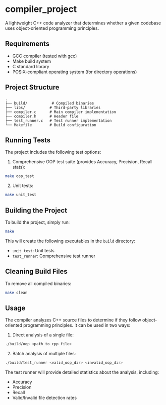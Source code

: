# compiler_project
A lightweight C++ code analyzer that determines whether a given codebase uses object-oriented programming principles.

## Requirements
- GCC compiler (tested with gcc)
- Make build system
- C standard library
- POSIX-compliant operating system (for directory operations)

## Project Structure
```
.
├── build/           # Compiled binaries
├── libs/           # Third-party libraries
├── compiler.c      # Main compiler implementation
├── compiler.h      # Header file
├── test_runner.c   # Test runner implementation
└── Makefile        # Build configuration
```

## Running Tests
The project includes the following test options:

1. Comprehensive OOP test suite (provides Accuracy, Precision, Recall stats):
```bash
make oop_test
```

2. Unit tests:
```bash
make unit_test
```

## Building the Project
To build the project, simply run:
```bash
make
```

This will create the following executables in the `build` directory:
- `unit_test`: Unit tests
- `test_runner`: Comprehensive test runner

## Cleaning Build Files
To remove all compiled binaries:
```bash
make clean
```

## Usage
The compiler analyzes C++ source files to determine if they follow object-oriented programming principles. It can be used in two ways:

1. Direct analysis of a single file:
```bash
./build/oop <path_to_cpp_file>
```

2. Batch analysis of multiple files:
```bash
./build/test_runner <valid_oop_dir> <invalid_oop_dir>
```

The test runner will provide detailed statistics about the analysis, including:
- Accuracy
- Precision
- Recall
- Valid/Invalid file detection rates
